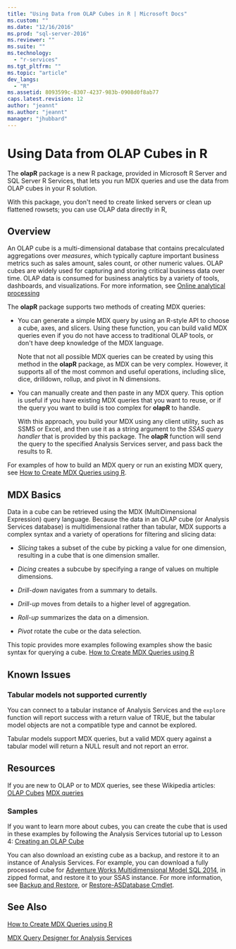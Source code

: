 ```yaml
---
title: "Using Data from OLAP Cubes in R | Microsoft Docs"
ms.custom: ""
ms.date: "12/16/2016"
ms.prod: "sql-server-2016"
ms.reviewer: ""
ms.suite: ""
ms.technology: 
  - "r-services"
ms.tgt_pltfrm: ""
ms.topic: "article"
dev_langs: 
  - "R"
ms.assetid: 8093599c-8307-4237-983b-0908d0f8ab77
caps.latest.revision: 12
author: "jeannt"
ms.author: "jeannt"
manager: "jhubbard"
---
```

# Using Data from OLAP Cubes in R

The **olapR** package is a new R package, provided in Microsoft R Server and SQL Server R Services, that lets you run MDX queries and use the data from OLAP cubes in your R solution.

With this package, you don't need to create linked servers or clean up flattened rowsets; you can use OLAP data directly in R,

## Overview

An OLAP cube is a multi-dimensional database that contains precalculated aggregations over *measures*, which typically capture important business metrics such as sales amount, sales count, or other numeric values. OLAP cubes are widely used for capturing and storing critical business data over time. OLAP data is consumed for business analytics by a variety of tools, dashboards, and visualizations. For more information, see [Online analytical processing](https://en.wikipedia.org/wiki/Online_analytical_processing)

The **olapR** package supports two methods of creating MDX queries: 

- You can generate a simple MDX query by using an R-style API to choose a cube, axes, and slicers. Using these function, you can build valid MDX queries even if you do not have access to traditional OLAP tools, or don't have deep knowledge of the MDX language.

  Note that not all possible MDX queries can be created by using this method in the **olapR** package, as MDX can be very complex. However, it supports all of the most common and useful operations, including slice, dice, drilldown, rollup, and pivot in N dimensions.

+ You can manually create and then paste in any MDX query. This option is useful if you have existing MDX queries that you want to reuse, or if the query you want to build is too complex for **olapR** to handle. 

  With this approach, you build your MDX using any client utility, such as SSMS or Excel, and then use it as a string argument to the *SSAS query handler* that is provided by this package. The **olapR** function will send the query to the specified Analysis Services server, and pass back the results to R.

For examples of how to build an MDX query or run an existing MDX query, see [How to Create MDX Queries using R](../../advanced-analytics/r-services/how-to-create-mdx-queries-using-olapr.md).


## MDX Basics

Data in a cube can be retrieved using the MDX (MultiDimensional Expression) query language. Because the data in an OLAP cube (or Analysis Services database) is multidimensional rather than tabular, MDX supports a complex syntax and a variety of operations for filtering and slicing data:

+ *Slicing* takes a subset of the cube by picking a value for one dimension, resulting in a cube that is one dimension smaller. 

+ *Dicing* creates a subcube by specifying a range of values on multiple dimensions.

+ *Drill-down* navigates from a summary to details.

+ *Drill-up* moves from details to a higher level of aggregation.

+ *Roll-up* summarizes the data on a dimension.

+ *Pivot* rotate the cube or the data selection.

This topic provides more examples following examples show the basic syntax for querying a cube.
[How to Create MDX Queries using R](../../advanced-analytics/r-services/how-to-create-mdx-queries-using-olapr.md)


## Known Issues

### Tabular models not supported currently

You can connect to a tabular instance of Analysis Services and the `explore` function will report success with a return value of TRUE, but the tabular model objects are not a compatible type and cannot be explored. 

Tabular models support MDX queries, but a valid MDX query against a tabular model will return a NULL result and not report an error.

## Resources

If you are new to OLAP or to MDX queries, see these Wikipedia articles: 
[OLAP Cubes](https://en.wikipedia.org/wiki/OLAP_cube)
[MDX queries](https://en.wikipedia.org/wiki/MultiDimensional_eXpressions)

### Samples

If you want to learn more about cubes, you can create the cube that is used in these examples by following the Analysis Services tutorial up to Lesson 4:
[Creating an OLAP Cube](/sql-docs/docs/analysis-services/multidimensional-modeling-adventure-works-tutorial)

You can also download an existing cube as a backup, and restore it to an instance of Analysis Services. For example, you can download a fully processed cube for [Adventure Works Multidimensional Model SQL 2014](http://msftdbprodsamples.codeplex.com/downloads/get/882334), in zipped format, and restore it to your SSAS instance. For more information, see [Backup and Restore](../../analysis-services/multidimensional-models/backup-and-restore-of-analysis-services-databases.md), or [Restore-ASDatabase Cmdlet](../../analysis-services/powershell/restore-asdatabase-cmdlet.md).

## See Also
[How to Create MDX Queries using R](../../advanced-analytics/r-services/how-to-create-mdx-queries-using-olapr.md)

[MDX Query Designer for Analysis Services](http://msdn.microsoft.com/library/7e288eee-2d37-485e-a6a0-dbba5e041e26)


